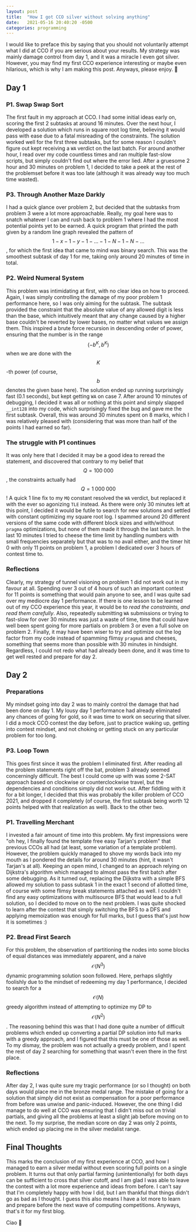 ```yaml
---
layout: post
title:  "How I got CCO silver without solving anything"
date:   2021-05-16 20:40:20 -0500
categories: programming
---
```

I would like to preface this by saying that you should not voluntarily attempt what I did at CCO if you are serious about your results. My strategy was mainly damage control from day 1, and it was a miracle I even got silver. However, you may find my first CCO experience interesting or maybe even hilarious, which is why I am making this post. Anyways, please enjoy. 🙂

## Day 1

### P1. Swap Swap Sort

The first fault in my approach at CCO. I had some initial ideas early on, scoring the first 2 subtasks at around 16 minutes. Over the next hour, I developed a solution which runs in square root log time, believing it would pass with ease due to a fatal misreading of the constraints. The solution worked well for the first three subtasks, but for some reason I couldn't figure out kept receiving a `WA` verdict on the last batch. For around another hour, I read over my code countless times and ran multiple fast-slow scripts, but simply couldn't find out where the error lied. After a gruesome 2 hour and 30 minutes on problem 1, I decided to take a peek at the rest of the problemset before it was too late (although it was already way too much time wasted).

### P3. Through Another Maze Darkly

I had a quick glance over problem 2, but decided that the subtasks from problem 3 were a lot more approachable. Really, my goal here was to snatch whatever I can and rush back to problem 1 where I had the most potential points yet to be earned. A quick program that printed the path given by a random line graph revealed the pattern of $$ 1-x-1-y-1-...-1-N-1-N-... $$, for which the first idea that came to mind was binary search. This was the smoothest subtask of day 1 for me, taking only around 20 minutes of time in total.

### P2. Weird Numeral System

This problem was intimidating at first, with no clear idea on how to proceed. Again, I was simply controlling the damage of my poor problem 1 performance here, so I was only aiming for the subtask. The subtask provided the constraint that the absolute value of any allowed digit is less than the base, which intuitively meant that any change caused by a higher base couldn't be reverted by lower bases, no matter what values we assign them. This inspired a brute force recursion in descending order of power, ensuring that the number is in the range $$ (-b^K, b^K) $$ when we are done with the $$K$$-th power (of course, $$b$$ denotes the given base here). The solution ended up running surprisingly fast (0.1 seconds), but kept getting `WA` on case 7. After around 10 minutes of debugging, I decided it was all or nothing at this point and simply slapped `__int128` into my code, which surprisingly fixed the bug and gave me the first subtask. Overall, this was around 30 minutes spent on 8 marks, which I was relatively pleased with (considering that was more than half of the points I had earned so far).

### The struggle with P1 continues

It was only here that I decided it may be a good idea to reread the statement, and discovered that contrary to my belief that $$Q = 100\;000$$, the constraints actually had $$Q = 1\;000\;000$$! A quick 1 line fix to my `MQ` constant resolved the `WA` verdict, but replaced it with the ever so agonizing `TLE` instead. As there were only 30 minutes left at this point, I decided it would be futile to search for new solutions and settled with constant optimizing my square root log. I spammed around 20 different versions of the same code with different block sizes and with/without `pragma` optimizations, but none of them made it through the last batch. In the last 10 minutes I tried to cheese the time limit by handling numbers with small frequencies separately but that was to no avail either, and the timer hit 0 with only 11 points on problem 1, a problem I dedicated over 3 hours of contest time to.

### Reflections

Clearly, my strategy of tunnel visioning on problem 1 did not work out in my favour at all. Spending over 3 out of 4 hours of such an important contest for 11 points is something that would pain anyone to see, and I was quite sad over my mediocre day 1 performance. If there is one lesson to be learned out of my CCO experience this year, it would be to *read the constraints, and read them carefully*. Also, repeatedly submitting `WA` submissions or trying to fast-slow for over 30 minutes was just a waste of time, time that could have well been spent going for more partials on problem 3 or even a full solve on problem 2. Finally, it may have been wiser to try and optimize out the log factor from my code instead of spamming flimsy `pragma`s and cheeses, something that seems more than possible with 30 minutes in hindsight. Regardless, I could not redo what had already been done, and it was time to get well rested and prepare for day 2.

## Day 2

### Preparations

My mindset going into day 2 was to mainly control the damage that had been done on day 1. My lousy day 1 performance had already eliminated any chances of going for gold, so it was time to work on securing that silver. I did a mock CCO contest the day before, just to practice waking up, getting into contest mindset, and not choking or getting stuck on any particular problem for too long.

### P3. Loop Town

This goes first since it was the problem I eliminated first. After reading all the problem statements right off the bat, problem 3 already seemed concerningly difficult. The best I could come up with was some 2-SAT approach based on clockwise or counterclockwise travel, but the dependencies and conditions simply did not work out. After fiddling with it for a bit longer, I decided that this was probably the killer problem of CCO 2021, and dropped it completely (of course, the first subtask being worth 12 points helped with that realization as well). Back to the other two.

### P1. Travelling Merchant

I invested a fair amount of time into this problem. My first impressions were "oh hey, I finally found the template free easy Tarjan's problem" that previous CCOs all had (at least, some variation of a template problem). However, the problem quickly managed to shove my words back into my mouth as I pondered the details for around 30 minutes (hint, it wasn't Tarjan's at all). Keeping an open mind, I changed to an approach relying on Dijkstra's algorithm which managed to almost pass the first batch after some debugging. As it turned out, replacing the Dijkstra with a simple BFS allowed my solution to pass subtask 1 in the exact 1 second of allotted time, of course with some flimsy break statements attached as well. I couldn't find any easy optimizations with multisource BFS that would lead to a full solution, so I decided to move on to the next problem. I was quite shocked to learn after the contest that simply switching the BFS to a DFS and applying memoization was enough for full marks, but I guess that's just how it is sometimes :)

### P2. Bread First Search

For this problem, the observation of partitioning the nodes into some blocks of equal distances was immediately apparent, and a naive $$\mathcal{O}(N^3)$$ dynamic programming solution soon followed. Here, perhaps slightly foolishly due to the mindset of redeeming my day 1 performance, I decided to search for a $$\mathcal{O}(N)$$ greedy algorithm instead of attempting to optimize my DP to $$\mathcal{O}(N^2)$$. The reasoning behind this was that I had done quite a number of difficult problems which ended up converting a partial DP solution into full marks with a greedy approach, and I figured that this must be one of those as well. To my dismay, the problem was not actually a greedy problem, and I spent the rest of day 2 searching for something that wasn't even there in the first place. 

### Reflections

After day 2, I was quite sure my tragic performance (or so I thought) on both days would place me in the bronze medal range. The mistake of going for a solution that simply did not exist as compensation for a poor performance from before was unwise and panic-induced. However, the one thing I did manage to do well at CCO was ensuring that I didn't miss out on trivial partials, and giving all the problems at least a slight jab before moving on to the next. To my surprise, the median score on day 2 was only 2 points, which ended up placing me in the silver medalist range.

## Final Thoughts

This marks the conclusion of my first experience at CCO, and how I managed to earn a silver medal without even scoring full points on a single problem. It turns out that only partial farming (unintentionally) for both days can be sufficient to cross that silver cutoff, and I am glad I was able to leave the contest with a lot more experience and ideas from before. I can't say that I'm completely happy with how I did, but I am thankful that things didn't go as bad as I thought. I guess this also means I have a lot more to learn and prepare before the next wave of computing competitions. Anyways, that's it for my first blog.

Ciao 👋
